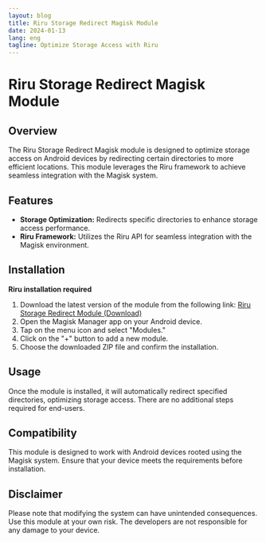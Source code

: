 ```yaml
---
layout: blog
title: Riru Storage Redirect Magisk Module
date: 2024-01-13
lang: eng
tagline: Optimize Storage Access with Riru
---
```


# Riru Storage Redirect Magisk Module

## Overview

The Riru Storage Redirect Magisk module is designed to optimize storage access on Android devices by redirecting certain directories to more efficient locations. This module leverages the Riru framework to achieve seamless integration with the Magisk system.

## Features

- **Storage Optimization:** Redirects specific directories to enhance storage access performance.
- **Riru Framework:** Utilizes the Riru API for seamless integration with the Magisk environment.

## Installation
**Riru installation required**
1. Download the latest version of the module from the following link: [Riru Storage Redirect Module (Download)](https://sourceforge.net/projects/magiskfiles/files/module-uploads/riru_storage_redirect-32.zip/download)
2. Open the Magisk Manager app on your Android device.
3. Tap on the menu icon and select "Modules."
4. Click on the "+" button to add a new module.
5. Choose the downloaded ZIP file and confirm the installation.

## Usage

Once the module is installed, it will automatically redirect specified directories, optimizing storage access. There are no additional steps required for end-users.

## Compatibility

This module is designed to work with Android devices rooted using the Magisk system. Ensure that your device meets the requirements before installation.


## Disclaimer

Please note that modifying the system can have unintended consequences. Use this module at your own risk. The developers are not responsible for any damage to your device.
